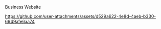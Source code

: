 
Business Website

[https://github.com/user-attachments/assets/d529a622-4e8d-4aeb-b330-6949afe6aa74
](https://github.com/user-attachments/assets/22bd3edb-b5b8-4e64-a293-1ce38e2ce874)

